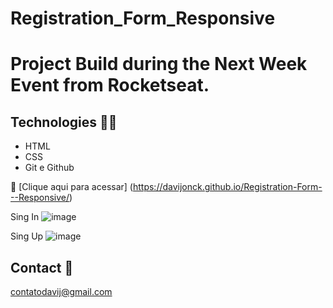 # Registration_Form_Responsive
# Project Build during the Next Week Event from Rocketseat.

## Technologies  🧑‍💻 

- HTML
- CSS 
- Git e Github

🧷 [Clique aqui para acessar] (https://davijonck.github.io/Registration-Form---Responsive/)

Sing In 
![image](https://user-images.githubusercontent.com/17154364/170806939-6e043b70-61b5-441c-a03b-c30d8d6d8846.png)

Sing Up 
![image](https://user-images.githubusercontent.com/17154364/170807043-cdf732cd-c907-4980-b80f-340230c482de.png)


## Contact 🤚 

contatodavij@gmail.com
